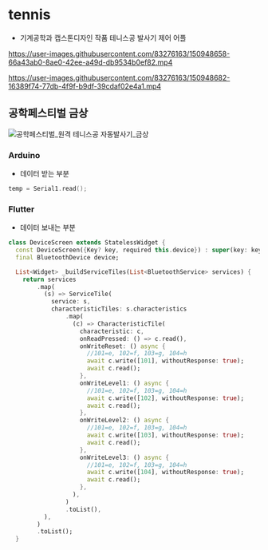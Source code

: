 # tennis
* 기계공학과 캡스톤디자인 작품 테니스공 발사기 제어 어플


https://user-images.githubusercontent.com/83276163/150948658-66a43ab0-8ae0-42ee-a49d-db9534b0ef82.mp4




https://user-images.githubusercontent.com/83276163/150948682-16389f74-77db-4f9f-b9df-39cdaf02e4a1.mp4


## 공학페스티벌 금상
![공학페스티벌_원격 테니스공 자동발사기_금상](https://user-images.githubusercontent.com/83276163/150948966-188618f6-6234-4197-ae59-c2d12339b38a.png)


### Arduino
* 데이터 받는 부분

``` C
temp = Serial1.read();
```

### Flutter
* 데이터 보내는 부분

``` Dart
class DeviceScreen extends StatelessWidget {
  const DeviceScreen({Key? key, required this.device}) : super(key: key);
  final BluetoothDevice device;

  List<Widget> _buildServiceTiles(List<BluetoothService> services) {
    return services
        .map(
          (s) => ServiceTile(
            service: s,
            characteristicTiles: s.characteristics
                .map(
                  (c) => CharacteristicTile(
                    characteristic: c,
                    onReadPressed: () => c.read(),
                    onWriteReset: () async {
                      //101=e, 102=f, 103=g, 104=h
                      await c.write([101], withoutResponse: true);
                      await c.read();
                    },
                    onWriteLevel1: () async {
                      //101=e, 102=f, 103=g, 104=h
                      await c.write([102], withoutResponse: true);
                      await c.read();
                    },
                    onWriteLevel2: () async {
                      //101=e, 102=f, 103=g, 104=h
                      await c.write([103], withoutResponse: true);
                      await c.read();
                    },
                    onWriteLevel3: () async {
                      //101=e, 102=f, 103=g, 104=h
                      await c.write([104], withoutResponse: true);
                      await c.read();
                    },
                  ),
                )
                .toList(),
          ),
        )
        .toList();
  }
```
